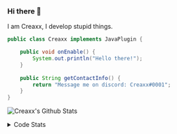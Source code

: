 ### Hi there 👋

I am Creaxx, I develop stupid things. 

```java
public class Creaxx implements JavaPlugin {

    public void onEnable() {
        System.out.println("Hello there!");
    }
    
    public String getContactInfo() {
        return "Message me on discord: Creaxx#0001";
    }
}
```

![Creaxx's Github Stats](https://github-readme-stats.vercel.app/api?username=CreaxxOG&show_icons=true&theme=dark&count_private=true)

<details>
  <summary>Code Stats</summary>

<!--START_SECTION:waka-->
![Code Time](http://img.shields.io/badge/Code%20Time-1%2C043%20hrs%2021%20mins-blue)

![Lines of code](https://img.shields.io/badge/From%20Hello%20World%20I%27ve%20Written-166%20lines%20of%20code-blue)

**🐱 My GitHub Data** 

> 🏆 1,003 Contributions in the Year 2022
 > 
> 📦 66.2 kB Used in GitHub's Storage 
 > 
> 🚫 Not Opted to Hire
 > 
> 📜 4 Public Repositories 
 > 
> 🔑 2 Private Repositories  
 > 
**I'm an Early 🐤** 

```text
🌞 Morning    44 commits     █░░░░░░░░░░░░░░░░░░░░░░░░   6.61% 
🌆 Daytime    313 commits    ███████████░░░░░░░░░░░░░░   47.0% 
🌃 Evening    296 commits    ███████████░░░░░░░░░░░░░░   44.44% 
🌙 Night      13 commits     ░░░░░░░░░░░░░░░░░░░░░░░░░   1.95%

```
📅 **I'm Most Productive on Saturday** 

```text
Monday       66 commits     ██░░░░░░░░░░░░░░░░░░░░░░░   9.91% 
Tuesday      83 commits     ███░░░░░░░░░░░░░░░░░░░░░░   12.46% 
Wednesday    78 commits     ███░░░░░░░░░░░░░░░░░░░░░░   11.71% 
Thursday     115 commits    ████░░░░░░░░░░░░░░░░░░░░░   17.27% 
Friday       67 commits     ██░░░░░░░░░░░░░░░░░░░░░░░   10.06% 
Saturday     170 commits    ██████░░░░░░░░░░░░░░░░░░░   25.53% 
Sunday       87 commits     ███░░░░░░░░░░░░░░░░░░░░░░   13.06%

```


📊 **This Week I Spent My Time On** 

```text
💬 Programming Languages: 
Java                     9 hrs 14 mins       ███████████████████████░░   93.16% 
XML                      35 mins             █░░░░░░░░░░░░░░░░░░░░░░░░   5.94% 
GitIgnore file           4 mins              ░░░░░░░░░░░░░░░░░░░░░░░░░   0.68% 
Kotlin                   0 secs              ░░░░░░░░░░░░░░░░░░░░░░░░░   0.09% 
YAML                     0 secs              ░░░░░░░░░░░░░░░░░░░░░░░░░   0.09%

🔥 Editors: 
IntelliJ                 9 hrs 55 mins       █████████████████████████   100.0%

```

**I Mostly Code in Java** 

```text
Java                     13 repos            ███████████████████░░░░░░   76.47% 
Kotlin                   3 repos             ████░░░░░░░░░░░░░░░░░░░░░   17.65% 
EJS                      1 repo              █░░░░░░░░░░░░░░░░░░░░░░░░   5.88%

```



 Last Updated on 28/12/2022 12:36:01 UTC
<!--END_SECTION:waka-->
</details>
